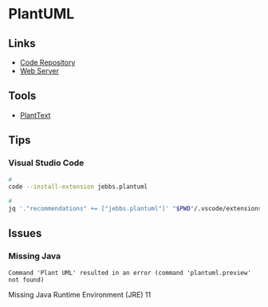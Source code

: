 # PlantUML

## Links

- [Code Repository](https://plantuml.com)
- [Web Server](https://plantuml.com/plantuml/uml)

## Tools

- [PlantText](https://planttext.com)

## Tips

### Visual Studio Code

```sh
#
code --install-extension jebbs.plantuml

#
jq '."recommendations" += ["jebbs.plantuml"]' "$PWD"/.vscode/extensions.json | sponge "$PWD"/.vscode/extensions.json
```

## Issues

### Missing Java

```log
Command 'Plant UML' resulted in an error (command 'plantuml.preview' not found)
```

Missing Java Runtime Environment (JRE) 11
